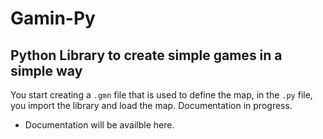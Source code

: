 # Gamin-Py
Python Library to create simple games in a simple way
-
You start creating a `.gmn` file that is used to define the map, in the `.py` file, you import the library and load the map. Documentation in progress.

- Documentation will be availble here.
